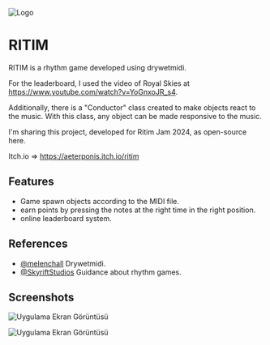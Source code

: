 
![Logo](https://img.itch.zone/aW1nLzE1MDY5NTQxLnBuZw==/original/G1659g.png)

    
# RITIM

RITIM is a rhythm game developed using drywetmidi. 

For the leaderboard, I used the video of Royal Skies at https://www.youtube.com/watch?v=YoGnxoJR_s4.

Additionally, there is a "Conductor" class created to make objects react to the music. With this class, any object can be made responsive to the music.

I'm sharing this project, developed for Ritim Jam 2024, as open-source here.

Itch.io => https://aeterponis.itch.io/ritim

## Features

- Game spawn objects according to the MIDI file.
- earn points by pressing the notes at the right time in the right position.
- online leaderboard system.

## References

- [@melenchall](https://github.com/melanchall) Drywetmidi.
- [@SkyriftStudios](https://www.youtube.com/@SkyriftStudios) Guidance about rhythm games.

  
## Screenshots

![Uygulama Ekran Görüntüsü](https://img.itch.zone/aW1hZ2UvMjUzMzY2Mi8xNTA2OTUyMi5wbmc=/347x500/v%2BdFpk.png)

![Uygulama Ekran Görüntüsü](https://img.itch.zone/aW1hZ2UvMjUzMzY2Mi8xNTA2OTUyMy5wbmc=/347x500/AeL2NX.png)

  
